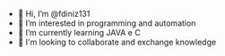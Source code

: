 - 👋 Hi, I’m @fdiniz131
- 👀 I’m interested in programming and automation
- 🌱 I’m currently learning JAVA e C
- 💞️ I'm looking to collaborate and exchange knowledge
<!---
fdiniz131/fdiniz131 is a ✨ special ✨ repository because its `README.md` (this file) appears on your GitHub profile.
You can click the Preview link to take a look at your changes.
--->
